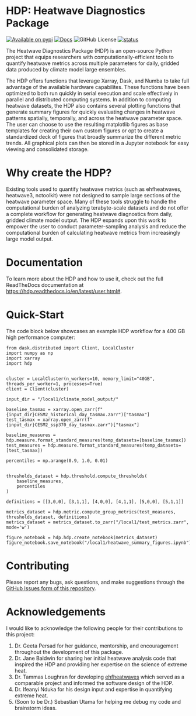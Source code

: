 # HDP: Heatwave Diagnostics Package

[![Available on pypi](https://img.shields.io/pypi/v/HDP-python.svg)](https://pypi.org/project/HDP-python/)
[![Docs](https://readthedocs.org/projects/hdp/badge/?version=latest)](https://hdp.readthedocs.io/en/latest/)
![GitHub License](https://img.shields.io/github/license/AgentOxygen/HDP)
[![status](https://joss.theoj.org/papers/071c99a9e9f52348df4de69ccdee5133/status.svg)](https://joss.theoj.org/papers/071c99a9e9f52348df4de69ccdee5133)

The Heatwave Diagnostics Package (HDP) is an open-source Python project that equips researchers with computationally-efficient tools to quantify heatwave metrics across multiple parameters for daily, gridded data produced by climate model large ensembles.

The HDP offers functions that leverage Xarray, Dask, and Numba to take full advantage of the available hardware capabilites. These functions have been optimized to both run quickly in serial execution and scale effectively in parallel and distributed computing systems. In addition to computing heatwave datasets, the HDP also contains several plotting functions that generate summary figures for quickly evaluating changes in heatwave patterns spatially, temporally, and across the heatwave parameter space. The user can choose to use the resulting matplotlib figures as base templates for creating their own custom figures or opt to create a standardized deck of figures that broadly summarize the different metric trends. All graphical plots can then be stored in a Jupyter notebook for easy viewing and consolidated storage.

# Why create the HDP?

Existing tools used to quantify heatwave metrics (such as ehfheatwaves, heatwave3, nctoolkit) were not designed to sample large sections of the heatwave parameter space. Many of these tools struggle to handle the computational burden of analyzing terabyte-scale datasets and do not offer a complete workflow for generating heatwave diagnostics from daily, gridded climate model output. The HDP expands upon this work to empower the user to conduct parameter-sampling analysis and reduce the computational burden of calculating heatwave metrics from increasingly large model output.

# Documentation

To learn more about the HDP and how to use it, check out the full ReadTheDocs documentation at https://hdp.readthedocs.io/en/latest/user.html#.

# Quick-Start

The code block below showcases an example HDP workflow for a 400 GB high performance computer:

```
from dask.distributed import Client, LocalCluster
import numpy as np
import xarray
import hdp


cluster = LocalCluster(n_workers=10, memory_limit="40GB", threads_per_worker=1, processes=True)
client = Client(cluster)

input_dir = "/local1/climate_model_output/"

baseline_tasmax = xarray.open_zarr(f"{input_dir}CESM2_historical_day_tasmax.zarr")["tasmax"]
test_tasmax = xarray.open_zarr(f"{input_dir}CESM2_ssp370_day_tasmax.zarr")["tasmax"]

baseline_measures = hdp.measure.format_standard_measures(temp_datasets=[baseline_tasmax])
test_measures = hdp.measure.format_standard_measures(temp_datasets=[test_tasmax])

percentiles = np.arange(0.9, 1.0, 0.01)


thresholds_dataset = hdp.threshold.compute_thresholds(
    baseline_measures,
    percentiles
)

definitions = [[3,0,0], [3,1,1], [4,0,0], [4,1,1], [5,0,0], [5,1,1]]

metrics_dataset = hdp.metric.compute_group_metrics(test_measures, thresholds_dataset, definitions)
metrics_dataset = metrics_dataset.to_zarr("/local1/test_metrics.zarr", mode='w')

figure_notebook = hdp.hdp.create_notebook(metrics_dataset)
figure_notebook.save_notebook("/local1/heatwave_summary_figures.ipynb")
```

# Contributing

Please report any bugs, ask questions, and make suggestions through the [GitHub Issues form of this repository](https://github.com/AgentOxygen/HDP/issues).

# Acknowledgements

I would like to acknowledge the following people for their contributions to this project:
1. Dr. Geeta Persad for her guidance, mentorship, and encouragement throughout the development of this package.
2. Dr. Jane Baldwin for sharing her initial heatwave analysis code that inspired the HDP and providing her expertise on the science of extreme heat.
3. Dr. Tammas Loughran for developing [ehfheatwaves](https://github.com/tammasloughran/ehfheatwaves) which served as a comparable project and informed the software design of the HDP.
4. Dr. Ifeanyi Nduka for his design input and expertise in quantifying extreme heat.
5. (Soon to be Dr.) Sebastian Utama for helping me debug my code and brainstorm ideas.

